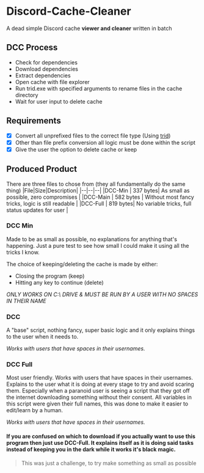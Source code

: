 # Discord-Cache-Cleaner
A dead simple Discord cache **viewer and cleaner** written in batch

## DCC Process
- Check for dependencies
- Download dependencies
- Extract dependencies
- Open cache with file explorer
- Run trid.exe with specified arguments to rename files in the cache directory 
- Wait for user input to delete cache

## Requirements
- [x] Convert all unprefixed files to the correct file type (Using [trid](https://mark0.net/soft-trid-e.html "trid"))
- [x] Other than file prefix conversion all logic must be done within the script
- [x] Give the user the option to delete cache or keep

## Produced Product
There are three files to chose from (they all fundamentally do the same thing)
|File|Size|Description|
|--|--|--|
|DCC-Min | 337 bytes| As small as possible, zero compromises |
|DCC-Main | 582 bytes | Without most fancy tricks, logic is still readable |
|DCC-Full | 819 bytes| No variable tricks, full status updates for user |

### DCC Min
Made to be as small as possible, no explanations for anything that's happening. Just a pure test to see how small I could make it using all the tricks I know.

The choice of keeping/deleting the cache is made by either:
- Closing the program (keep)
- Hitting any key to continue (delete)

*ONLY WORKS ON C:\ DRIVE & MUST BE RUN BY A USER WITH NO SPACES IN THEIR NAME*

### DCC
A "base" script, nothing fancy, super basic logic and it only explains things to the user when it needs to.

*Works with users that have spaces in their usernames.*

### DCC Full
Most user friendly. Works with users that have spaces in their usernames. Explains to the user what it is doing at every stage to try and avoid scaring them. Especially when a paranoid user is seeing a script that they got off the internet downloading something without their consent. All variables in this script were given their full names, this was done to make it easier to edit/learn by a human.

*Works with users that have spaces in their usernames.*

#### If you are confused on which to download if you actually want to use this program then just use **DCC-Full**. It explains itself as it is doing said tasks instead of keeping you in the dark while it works it's black magic.
> This was just a challenge, to try make something as small as possible
